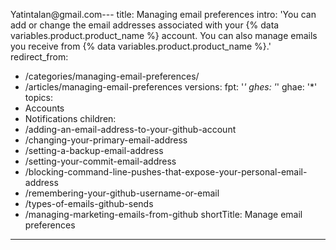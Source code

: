 Yatintalan@gmail.com---
title: Managing email preferences
intro: 'You can add or change the email addresses associated with your {% data variables.product.product_name %} account. You can also manage emails you receive from {% data variables.product.product_name %}.'
redirect_from:
  - /categories/managing-email-preferences/
  - /articles/managing-email-preferences
versions:
  fpt: '*'
  ghes: '*'
  ghae: '*'
topics:
  - Accounts
  - Notifications
children:
  - /adding-an-email-address-to-your-github-account
  - /changing-your-primary-email-address
  - /setting-a-backup-email-address
  - /setting-your-commit-email-address
  - /blocking-command-line-pushes-that-expose-your-personal-email-address
  - /remembering-your-github-username-or-email
  - /types-of-emails-github-sends
  - /managing-marketing-emails-from-github
shortTitle: Manage email preferences
---

